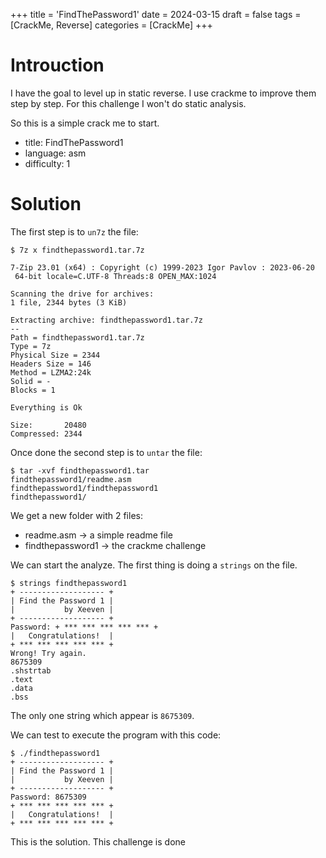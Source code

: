 +++
title = 'FindThePassword1'
date = 2024-03-15
draft = false
tags = [CrackMe, Reverse]
categories = [CrackMe]
+++

# Introuction

I have the goal to level up in static reverse.
I use crackme to improve them step by step.
For this challenge I won't do static analysis.

So this is a simple crack me to start.

- title: FindThePassword1
- language: asm
- difficulty: 1

# Solution

The first step is to `un7z` the file:

```
$ 7z x findthepassword1.tar.7z

7-Zip 23.01 (x64) : Copyright (c) 1999-2023 Igor Pavlov : 2023-06-20
 64-bit locale=C.UTF-8 Threads:8 OPEN_MAX:1024

Scanning the drive for archives:
1 file, 2344 bytes (3 KiB)

Extracting archive: findthepassword1.tar.7z
--
Path = findthepassword1.tar.7z
Type = 7z
Physical Size = 2344
Headers Size = 146
Method = LZMA2:24k
Solid = -
Blocks = 1

Everything is Ok

Size:       20480
Compressed: 2344
```

Once done the second step is to `untar` the file:

```
$ tar -xvf findthepassword1.tar
findthepassword1/readme.asm
findthepassword1/findthepassword1
findthepassword1/
```

We get a new folder with 2 files:

- readme.asm -> a simple readme file
- findthepassword1 -> the crackme challenge

We can start the analyze.
The first thing is doing a `strings` on the file.

```
$ strings findthepassword1
+ ------------------- +
| Find the Password 1 |
|           by Xeeven |
+ ------------------- +
Password: + *** *** *** *** *** +
|   Congratulations!  |
+ *** *** *** *** *** +
Wrong! Try again.
8675309
.shstrtab
.text
.data
.bss
```

The only one string which appear is `8675309`.

We can test to execute the program with this code:

```
$ ./findthepassword1
+ ------------------- +
| Find the Password 1 |
|           by Xeeven |
+ ------------------- +
Password: 8675309
+ *** *** *** *** *** +
|   Congratulations!  |
+ *** *** *** *** *** +
```

This is the solution. This challenge is done
